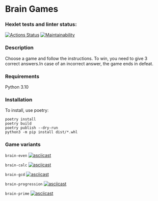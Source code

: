 # Brain Games
### Hexlet tests and linter status:
[![Actions Status](https://github.com/geleznijsamson/python-project-lvl1/workflows/hexlet-check/badge.svg)](https://github.com/geleznijsamson/python-project-lvl1/actions)
[![Maintainability](https://api.codeclimate.com/v1/badges/a694a3d4e05375971b52/maintainability)](https://codeclimate.com/github/geleznijsamson/python-project-lvl1/maintainability)

### Description

Choose a game and follow the instructions. To win, you need to give 3 correct answers.In case of an incorrect answer, the game ends in defeat.

### Requirements

Python 3.10

### Installation

To install, use poetry:
```
poetry install
poetry build
poetry publish --dry-run
python3 -m pip install dist/*.whl
```

### Game variants

``
brain-even
``
[![asciicast](https://asciinema.org/a/Uo1SeXzOeartFP3KjDFzDXHyv.svg)](https://asciinema.org/a/Uo1SeXzOeartFP3KjDFzDXHyv)

``
brain-calc
``
[![asciicast](https://asciinema.org/a/xbXWYVtlrFN0Zycf9uQuHZxxO.svg)](https://asciinema.org/a/xbXWYVtlrFN0Zycf9uQuHZxxO)

``
brain-gcd
``
[![asciicast](https://asciinema.org/a/mQLnnNRJvzuOaEEmsSxcnGAqX.svg)](https://asciinema.org/a/mQLnnNRJvzuOaEEmsSxcnGAqX)

``
brain-progression
``
[![asciicast](https://asciinema.org/a/VITCQd03huknal3ev00IvXVV1.svg)](https://asciinema.org/a/VITCQd03huknal3ev00IvXVV1)

``
brain-prime
``
[![asciicast](https://asciinema.org/a/G8DaNbRfZKOx1SOBvFlM8GBvQ.svg)](https://asciinema.org/a/G8DaNbRfZKOx1SOBvFlM8GBvQ)